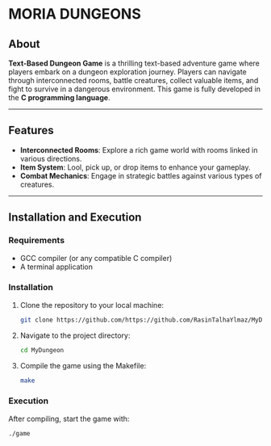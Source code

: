 # **MORIA DUNGEONS**

## **About**  
**Text-Based Dungeon Game** is a thrilling text-based adventure game where players embark on a dungeon exploration journey. Players can navigate through interconnected rooms, battle creatures, collect valuable items, and fight to survive in a dangerous environment. This game is fully developed in the **C programming language**.

---

## **Features**  
- **Interconnected Rooms**: Explore a rich game world with rooms linked in various directions.  
- **Item System**: Lool, pick up, or drop items to enhance your gameplay.  
- **Combat Mechanics**: Engage in strategic battles against various types of creatures.  

---

## **Installation and Execution**  

### **Requirements**  
- GCC compiler (or any compatible C compiler)  
- A terminal application  

### **Installation**  
1. Clone the repository to your local machine:  
   ```bash
   git clone https://github.com/https://github.com/RasinTalhaYlmaz/MyDungeon.git
2. Navigate to the project directory:
   ```bash
   cd MyDungeon
3. Compile the game using the Makefile:
   ```bash
   make

### Execution
After compiling, start the game with:
```bash
./game
```
